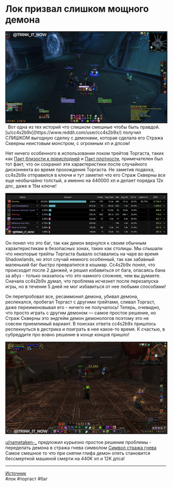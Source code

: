 # Лок призвал слишком мощного демона

<center>
<img src=https://raw.githubusercontent.com/MagicalCow/TrinkIT-News/main/Sources/Assets/IV66715/IV66715-02.jpg float=center border=2>
</center>  
 
Вот одна из тех историй что слишком смешные чтобы быть правдой. [u/cc4s2b9x](https://www.reddit.com/user/cc4s2b9x/) получил СЛИШКОМ выгодную сделку с демонами, которая сделала его Стража Скверны неистовым монстром, с огромным хп и дпсом!

Нет ничего особенного в использовании локом трейтов Торгаста, таких как <a href="https://ru.wowhead.com/spell=320945">Пакт близости к преисподней</a> и <a href="https://ru.wowhead.com/spell=320943">Пакт плотности</a>, примечателен был тот факт, что он сохранил эти характеристики после случайного дисконнекта во время прохождения Торгаста. Не заметив подвоха, cc4s2b9x отправился в ключи и тут заметил что его Страж Скверны все еще необычайно толстый, а именно на 440000 хп и делает порядка 12к дпс, даже в 15м ключе!

<center>
<img src=https://raw.githubusercontent.com/MagicalCow/TrinkIT-News/main/Sources/Assets/IV66715/IV66715-01.jpg float=center border=2>
</center>  

Он понял что это баг, так как демон вернулся к своим обычным характеристикам в безопасных зонах, таких как столицы. Мы слышали что некоторые трейты Торгаста бывало оставались на чаре во время Shadowlands, но этот случай немного особенный, так как забавный маленький баг быстро превратился в кошмар. Cc4s2b9x понял, что происходит после 2 данжей, и решил избавиться от бага, опасаясь бана за абуз - только оказалось что это намного сложнее, чем вы думаете. Сначала cc4s2b9x думал, что проблема исчезнет после перезапуска игры, но в течение 5 дней не мог избавиться от нее любыми способами!

Он перепробовал все, ресаммонил демона, убивал демона, респекался, пробегал Торгаст с другими трейтами, сливал Торгаст, даже переименовывая его - ничего не получалось! Теперь, очевидно, что просто играть с другим демоном — самое простое решение, но Страж Скверны это эндгейм демон демонологов поэтому это не совсем приемлимый вариант. В поисках ответа cc4s2b9x пришлось респекнуться в дестрика и поиграть в нее какое-то время. К счастью, в субреддите про вовно решение в конце концов пришло!

<center>
<img src=https://raw.githubusercontent.com/MagicalCow/TrinkIT-News/main/Sources/Assets/IV66715/IV66715-03.jpg float=center border=2>
</center>  

[u/nametaken-_](https://www.reddit.com/user/nametaken-_/) предложил курьезно простое решение проблемы - переделать демона в стража гнева символом [Символ стража гнева](https://ru.wowhead.com/item=139315/)
Самое смешное то что при снятии глифа демон опять становится бессмертной машиной смерти на 440K хп и 12K дпса!

---
[Источник](https://www.reddit.com/r/wow/comments/vv5d2r/felguard_beefed_up_to_440k_the_unkillable)  
#лок #торгаст #баг